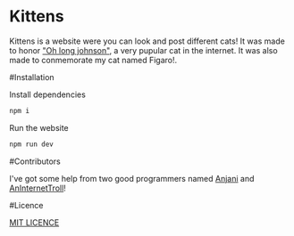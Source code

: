 # Kittens

Kittens is a website were you can look and post different cats! It was made to honor ["Oh long johnson"](https://www.youtube.com/watch?v=kkwiQmGWK4c), a very pupular cat in the internet. It was also made 
to conmemorate my cat named Figaro!.

#Installation

Install dependencies

```bash
npm i
```
Run the website 

```bash
npm run dev
```

#Contributors

I've got some help from two good programmers named [Anjani](https://github.com/anjani-ch) and [AnInternetTroll](https://github.com/aninternettroll)!

#Licence 

[MIT LICENCE](https://github.com/Swifu69/Kittens/blob/master/LICENSE)
